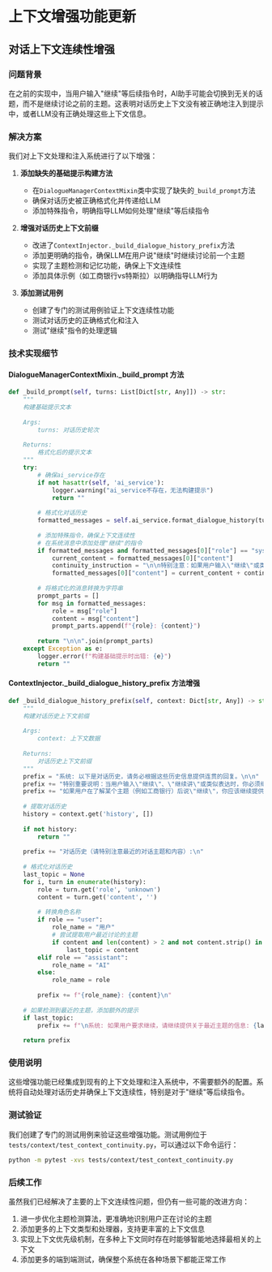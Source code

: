 # 上下文增强功能更新

## 对话上下文连续性增强

### 问题背景
在之前的实现中，当用户输入"继续"等后续指令时，AI助手可能会切换到无关的话题，而不是继续讨论之前的主题。这表明对话历史上下文没有被正确地注入到提示中，或者LLM没有正确处理这些上下文信息。

### 解决方案
我们对上下文处理和注入系统进行了以下增强：

1. **添加缺失的基础提示构建方法**
   - 在`DialogueManagerContextMixin`类中实现了缺失的`_build_prompt`方法
   - 确保对话历史被正确格式化并传递给LLM
   - 添加特殊指令，明确指导LLM如何处理"继续"等后续指令

2. **增强对话历史上下文前缀**
   - 改进了`ContextInjector._build_dialogue_history_prefix`方法
   - 添加更明确的指令，确保LLM在用户说"继续"时继续讨论前一个主题
   - 实现了主题检测和记忆功能，确保上下文连续性
   - 添加具体示例（如工商银行vs特斯拉）以明确指导LLM行为

3. **添加测试用例**
   - 创建了专门的测试用例验证上下文连续性功能
   - 测试对话历史的正确格式化和注入
   - 测试"继续"指令的处理逻辑

### 技术实现细节

#### DialogueManagerContextMixin._build_prompt 方法
```python
def _build_prompt(self, turns: List[Dict[str, Any]]) -> str:
    """
    构建基础提示文本
    
    Args:
        turns: 对话历史轮次
        
    Returns:
        格式化后的提示文本
    """
    try:
        # 确保ai_service存在
        if not hasattr(self, 'ai_service'):
            logger.warning("ai_service不存在，无法构建提示")
            return ""
            
        # 格式化对话历史
        formatted_messages = self.ai_service.format_dialogue_history(turns)
        
        # 添加特殊指令，确保上下文连续性
        # 在系统消息中添加处理"继续"的指令
        if formatted_messages and formatted_messages[0]["role"] == "system":
            current_content = formatted_messages[0]["content"]
            continuity_instruction = "\n\n特别注意：如果用户输入\"继续\"或类似表达，请继续展开上一个话题，不要开始新话题。"
            formatted_messages[0]["content"] = current_content + continuity_instruction
        
        # 将格式化的消息转换为字符串
        prompt_parts = []
        for msg in formatted_messages:
            role = msg["role"]
            content = msg["content"]
            prompt_parts.append(f"{role}: {content}")
            
        return "\n\n".join(prompt_parts)
    except Exception as e:
        logger.error(f"构建基础提示时出错: {e}")
        return ""
```

#### ContextInjector._build_dialogue_history_prefix 方法增强
```python
def _build_dialogue_history_prefix(self, context: Dict[str, Any]) -> str:
    """
    构建对话历史上下文前缀
    
    Args:
        context: 上下文数据
        
    Returns:
        对话历史上下文前缀
    """
    prefix = "系统: 以下是对话历史，请务必根据这些历史信息提供连贯的回复。\n\n"
    prefix += "特别重要说明：当用户输入\"继续\"、\"继续讲\"或类似表达时，你必须继续讲解上一个话题的后续内容，不要开始新话题，不要重复已经说过的内容。\n\n"
    prefix += "如果用户在了解某个主题（例如工商银行）后说\"继续\"，你应该继续提供关于该主题（工商银行）的更多信息，而不是切换到无关话题（如特斯拉）。\n\n"
    
    # 提取对话历史
    history = context.get('history', [])
    
    if not history:
        return ""
        
    prefix += "对话历史（请特别注意最近的对话主题和内容）:\n"
    
    # 格式化对话历史
    last_topic = None
    for i, turn in enumerate(history):
        role = turn.get('role', 'unknown')
        content = turn.get('content', '')
        
        # 转换角色名称
        if role == "user":
            role_name = "用户"
            # 尝试提取用户最近讨论的主题
            if content and len(content) > 2 and not content.strip() in ["继续", "继续讲", "请继续"]:
                last_topic = content
        elif role == "assistant":
            role_name = "AI"
        else:
            role_name = role
            
        prefix += f"{role_name}: {content}\n"
    
    # 如果检测到最近的主题，添加额外的提示
    if last_topic:
        prefix += f"\n系统: 如果用户要求继续，请继续提供关于最近主题的信息: {last_topic}\n"
        
    return prefix
```

### 使用说明
这些增强功能已经集成到现有的上下文处理和注入系统中，不需要额外的配置。系统将自动处理对话历史并确保上下文连续性，特别是对于"继续"等后续指令。

### 测试验证
我们创建了专门的测试用例来验证这些增强功能。测试用例位于`tests/context/test_context_continuity.py`，可以通过以下命令运行：

```bash
python -m pytest -xvs tests/context/test_context_continuity.py
```

### 后续工作
虽然我们已经解决了主要的上下文连续性问题，但仍有一些可能的改进方向：

1. 进一步优化主题检测算法，更准确地识别用户正在讨论的主题
2. 添加更多的上下文类型和处理器，支持更丰富的上下文信息
3. 实现上下文优先级机制，在多种上下文同时存在时能够智能地选择最相关的上下文
4. 添加更多的端到端测试，确保整个系统在各种场景下都能正常工作
